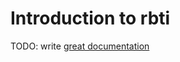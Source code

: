 # Introduction to rbti

TODO: write [great documentation](http://jacobian.org/writing/what-to-write/)
